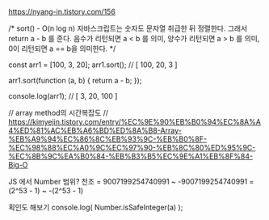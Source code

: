 https://nyang-in.tistory.com/156

/*
	sort() - O(n log n)
	자바스크립트는 숫자도 문자열 취급한 뒤 정렬한다.
	그래서 return a - b 를 준다.
	음수가 리턴되면 a < b 를 의미,
	양수가 리턴되면 a > b 를 의미,
	0이 리턴되면 a == b을 의미한다.
*/

const arr1 = [100, 3, 20];
arr1.sort(); // [ 100, 20, 3 ]

arr1.sort(function (a, b) {
  return a - b;
});

console.log(arr1); // [ 3, 20, 100 ]

// array method의 시간복잡도
// https://kimyejin.tistory.com/entry/%EC%9E%90%EB%B0%94%EC%8A%A4%ED%81%AC%EB%A6%BD%ED%8A%B8-Array-%EB%A9%94%EC%86%8C%EB%93%9C-%EB%B0%8F-%EC%98%88%EC%A0%9C%EC%97%90-%EB%8C%80%ED%95%9C-%EC%8B%9C%EA%B0%84-%EB%B3%B5%EC%9E%A1%EB%8F%84-Big-O


JS 에서 Number 범위? 천조
= 9007199254740991 ~ -9007199254740991
= (2^53 - 1) ~ -(2^53 - 1)

획인도 해보기
console.log( Number.isSafeInteger(a) );


